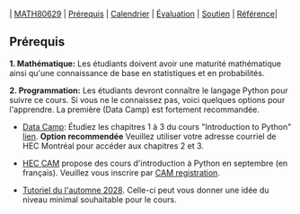 | [MATH80629](main.md) | [Prérequis](prerequisition.md) | [Calendrier](session.md) | [Évaluation](evaluation.md) |  [Soutien](support.md) | [Référence](refrence.md)|


## Prérequis

**1. Mathématique:** 
Les étudiants doivent avoir une maturité mathématique ainsi qu'une connaissance de base en statistiques et en probabilités.


**2. Programmation:** 
Les étudiants devront connaître le langage Python pour suivre ce cours. Si vous ne le connaissez pas, voici quelques options pour l'apprendre. La première (Data Camp) est fortement recommandée.


- [Data Camp](https://www.datacamp.com/onboarding/create_account?track_id=17): Étudiez les chapitres 1 à 3 du cours "Introduction to Python" [lien](https://www.datacamp.com/groups/shared_links/d8833e84f66e8de38ca3de07987087f93561cfd2b03a636c6d0156a699e8de50). **Option recommendée**
Veuillez utiliser votre adresse courriel de HEC Montréal pour accéder aux chapitres 2 et 3.  


- [HEC CAM](https://www.hec.ca/cams/) propose des cours d'introduction à Python en septembre (en français).  Veuillez vous inscrire par [CAM registration](https://inscription.hec.ca/cams/).

- [Tutoriel du l'automne 2028](http://www.cs.toronto.edu/~lcharlin/courses/80-629/tutorial_f18.html). Celle-ci peut vous donner une idée du niveau minimal souhaitable pour le cours.



